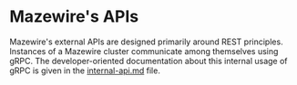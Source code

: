 # Mazewire's APIs

Mazewire's external APIs are designed primarily around REST principles. Instances of a Mazewire
cluster communicate among themselves using gRPC. The developer-oriented documentation about this
internal usage of gRPC is given in the [internal-api.md](../pkg/api/internal-api.md) file.
